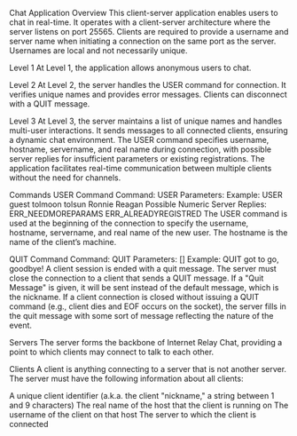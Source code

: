 Chat Application
Overview
This client-server application enables users to chat in real-time. It operates with a client-server architecture where the server listens on port 25565. Clients are required to provide a username and server name when initiating a connection on the same port as the server. Usernames are local and not necessarily unique.

Level 1
At Level 1, the application allows anonymous users to chat.

Level 2
At Level 2, the server handles the USER command for connection. It verifies unique names and provides error messages. Clients can disconnect with a QUIT message.

Level 3
At Level 3, the server maintains a list of unique names and handles multi-user interactions. It sends messages to all connected clients, ensuring a dynamic chat environment. The USER command specifies username, hostname, servername, and real name during connection, with possible server replies for insufficient parameters or existing registrations. The application facilitates real-time communication between multiple clients without the need for channels.

Commands
USER Command
Command: USER
Parameters: <username> <hostname> <servername> <realname>
Example: USER guest tolmoon tolsun Ronnie Reagan
Possible Numeric Server Replies:
ERR_NEEDMOREPARAMS
ERR_ALREADYREGISTRED
The USER command is used at the beginning of the connection to specify the username, hostname, servername, and real name of the new user. The hostname is the name of the client’s machine.

QUIT Command
Command: QUIT
Parameters: [<quit message>]
Example: QUIT got to go, goodbye!
A client session is ended with a quit message. The server must close the connection to a client that sends a QUIT message. If a "Quit Message" is given, it will be sent instead of the default message, which is the nickname. If a client connection is closed without issuing a QUIT command (e.g., client dies and EOF occurs on the socket), the server fills in the quit message with some sort of message reflecting the nature of the event.

Servers
The server forms the backbone of Internet Relay Chat, providing a point to which clients may connect to talk to each other.

Clients
A client is anything connecting to a server that is not another server. The server must have the following information about all clients:

A unique client identifier (a.k.a. the client "nickname," a string between 1 and 9 characters)
The real name of the host that the client is running on
The username of the client on that host
The server to which the client is connected
